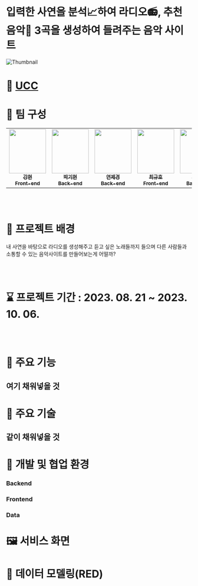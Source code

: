 # 입력한 사연을 분석📈하여 라디오📻, 추천 음악🎵 3곡을 생성하여 들려주는 음악 사이트

![Thumbnail](https://github.com/hyunnn12/onAIr/assets/119777617/b57c97bb-886b-44d6-a100-1d5058036fd0)

# 🎥 [UCC](특화ucc.mp4)

# 👥 팀 구성

<table align="center">
  <tr>
    <td align="center"><a href="https://github.com/hyunnn12"><img src="https://avatars.githubusercontent.com/u/119777617?v=4" width="100px;" height="120px;" alt=""/><br /><sub><b>강현<br>Front-end<br/></b></sub></a></td>
    <td align="center"><a href="https://github.com/qkrrlgus114"><img src="https://avatars.githubusercontent.com/u/121294224?v=4" width="100px;" height="120px;" alt=""/><br /><sub><b>박기현<br> Back-end<br/></b></sub></a></td>
    <td align="center"><a href="https://github.com/yeonchaking"><img src="https://avatars.githubusercontent.com/u/99801068?v=4" width="100px;" height="120px;" alt=""/><br /><sub><b>연제경<br> Back-end<br/></b></sub></a></td>
    <td align="center"><a href="https://github.com/Eungae-D"><img src="https://avatars.githubusercontent.com/u/135101171?v=4" width="100px;" height="120px;" alt=""/><br /><sub><b>최규호<br> Front-end<br/></b></sub></a></td>
    <td align="center"><a href="https://github.com/pum005"><img src="https://avatars.githubusercontent.com/u/108645121?v=4" width="100px;" height="120px;" alt=""/><br /><sub><b>최시환<br> Back-end<br/></b></sub></a></td>
    <td align="center"><a href="https://github.com/sixinchnails"><img src="https://avatars.githubusercontent.com/u/36617233?v=4" width="100px;" height="120px;" alt=""/><br /><sub><b>최재용<br> Data-Engineer<br/></b></sub></a></td>
</table>

</br>
</br>

# 🎉 프로젝트 배경

내 사연을 바탕으로 라디오를 생성해주고 듣고 싶은 노래들까지 들으며 다른 사람들과 소통할 수 있는 음악사이트를 만들어보는게 어떨까?
 
</br>
</br>

# ⌛ 프로젝트 기간 : 2023. 08. 21 ~ 2023. 10. 06.

</br>
</br>

# 📌 주요 기능

## 여기 채워넣을 것

# 🔗 주요 기술
## 같이 채워넣을 것

# 🔨 개발 및 협업 환경
### Backend

### Frontend

### Data

# 🖼 서비스 화면

# 💬 데이터 모델링(RED)
